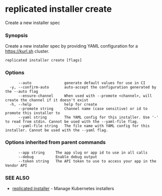 # replicated installer create

Create a new installer spec

### Synopsis

Create a new installer spec by providing YAML configuration for a https://kurl.sh cluster.

```
replicated installer create [flags]
```

### Options

```
      --auto               generate default values for use in CI
  -y, --confirm-auto       auto-accept the configuration generated by the --auto flag
      --ensure-channel     When used with --promote <channel>, will create the channel if it doesn't exist
  -h, --help               help for create
      --promote string     Channel name (case sensitive) or id to promote this installer to
      --yaml string        The YAML config for this installer. Use '-' to read from stdin. Cannot be used with the --yaml-file flag.
      --yaml-file string   The file name with YAML config for this installer. Cannot be used with the --yaml flag.
```

### Options inherited from parent commands

```
      --app string     The app slug or app id to use in all calls
      --debug          Enable debug output
      --token string   The API token to use to access your app in the Vendor API
```

### SEE ALSO

* [replicated installer](replicated-cli-installer)	 - Manage Kubernetes installers